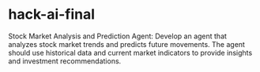 # hack-ai-final
Stock Market Analysis and Prediction Agent: Develop an agent that analyzes stock market trends and predicts future movements. The agent should use historical data and current market indicators to provide insights and investment recommendations.
